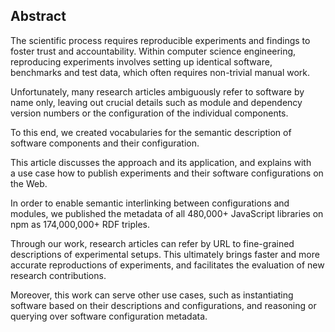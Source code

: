 ## Abstract

<!-- Context      -->
The scientific process requires reproducible experiments and findings
to foster trust and accountability.
Within computer science engineering,
reproducing experiments involves setting up
identical software, benchmarks and test data,
which often requires non-trivial manual work.
<!-- Need         -->
Unfortunately,
many research articles ambiguously refer to software by name only,
leaving out crucial details such as module and dependency version numbers
or the configuration of the individual components.
<!-- Task         -->
To this end, we created vocabularies
for the semantic description of software components and their configuration.
<!-- Object       -->
This article discusses the approach and its application,
and explains with a use case
how to publish experiments and their software configurations on the Web.
<!-- Findings     -->
In order to enable semantic interlinking between configurations and modules,
we published the metadata of all 480,000+ JavaScript libraries on npm
as 174,000,000+ RDF triples.
<!-- Conclusion   -->
Through our work,
research articles can refer by URL
to fine-grained descriptions of experimental setups.
This ultimately brings faster and more accurate reproductions of experiments,
and facilitates the evaluation of new research contributions.
<!-- Perspectives -->
Moreover, this work can serve other use cases,
such as instantiating software based on their descriptions and configurations,
and reasoning or querying over software configuration metadata.
